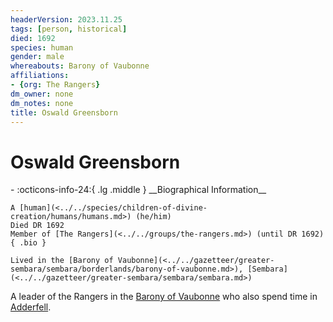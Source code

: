 ```yaml
---
headerVersion: 2023.11.25
tags: [person, historical]
died: 1692
species: human
gender: male
whereabouts: Barony of Vaubonne
affiliations:
- {org: The Rangers}
dm_owner: none
dm_notes: none
title: Oswald Greensborn
---
```

# Oswald Greensborn
<div class="grid cards ext-narrow-margin ext-one-column" markdown>
- :octicons-info-24:{ .lg .middle } __Biographical Information__

    A [human](<../../species/children-of-divine-creation/humans/humans.md>) (he/him)  
    Died DR 1692  
    Member of [The Rangers](<../../groups/the-rangers.md>) (until DR 1692)  
    { .bio }

    Lived in the [Barony of Vaubonne](<../../gazetteer/greater-sembara/sembara/borderlands/barony-of-vaubonne.md>), [Sembara](<../../gazetteer/greater-sembara/sembara/sembara.md>)
</div>


A leader of the Rangers in the [Barony of Vaubonne](<../../gazetteer/greater-sembara/sembara/borderlands/barony-of-vaubonne.md>) who also spend time in [Adderfell](<../../gazetteer/greater-sembara/addermarch/adderfell.md>).
